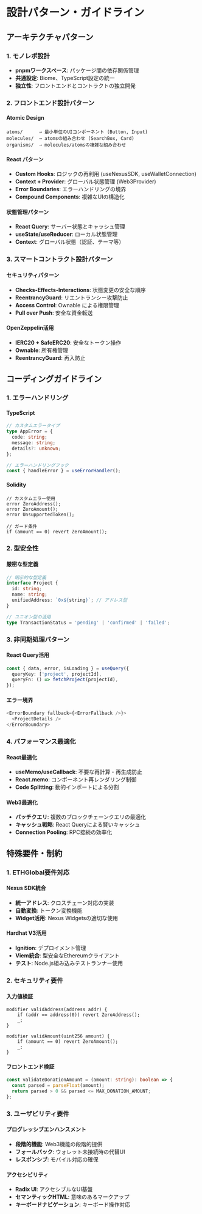 # 設計パターン・ガイドライン

## アーキテクチャパターン
### 1. モノレポ設計
- **pnpmワークスペース**: パッケージ間の依存関係管理
- **共通設定**: Biome、TypeScript設定の統一
- **独立性**: フロントエンドとコントラクトの独立開発

### 2. フロントエンド設計パターン
#### Atomic Design
```
atoms/      → 最小単位のUIコンポーネント (Button, Input)
molecules/  → atomsの組み合わせ (SearchBox, Card)
organisms/  → molecules/atomsの複雑な組み合わせ
```

#### React パターン
- **Custom Hooks**: ロジックの再利用 (useNexusSDK, useWalletConnection)
- **Context + Provider**: グローバル状態管理 (Web3Provider)
- **Error Boundaries**: エラーハンドリングの境界
- **Compound Components**: 複雑なUIの構造化

#### 状態管理パターン
- **React Query**: サーバー状態とキャッシュ管理
- **useState/useReducer**: ローカル状態管理
- **Context**: グローバル状態（認証、テーマ等）

### 3. スマートコントラクト設計パターン
#### セキュリティパターン
- **Checks-Effects-Interactions**: 状態変更の安全な順序
- **ReentrancyGuard**: リエントランシー攻撃防止
- **Access Control**: Ownable による権限管理
- **Pull over Push**: 安全な資金転送

#### OpenZeppelin活用
- **IERC20 + SafeERC20**: 安全なトークン操作
- **Ownable**: 所有権管理
- **ReentrancyGuard**: 再入防止

## コーディングガイドライン

### 1. エラーハンドリング
#### TypeScript
```typescript
// カスタムエラータイプ
type AppError = {
  code: string;
  message: string;
  details?: unknown;
};

// エラーハンドリングフック
const { handleError } = useErrorHandler();
```

#### Solidity
```solidity
// カスタムエラー使用
error ZeroAddress();
error ZeroAmount();
error UnsupportedToken();

// ガード条件
if (amount == 0) revert ZeroAmount();
```

### 2. 型安全性
#### 厳密な型定義
```typescript
// 明示的な型定義
interface Project {
  id: string;
  name: string;
  unifiedAddress: `0x${string}`; // アドレス型
}

// ユニオン型の活用
type TransactionStatus = 'pending' | 'confirmed' | 'failed';
```

### 3. 非同期処理パターン
#### React Query活用
```typescript
const { data, error, isLoading } = useQuery({
  queryKey: ['project', projectId],
  queryFn: () => fetchProject(projectId),
});
```

#### エラー境界
```typescript
<ErrorBoundary fallback={<ErrorFallback />}>
  <ProjectDetails />
</ErrorBoundary>
```

### 4. パフォーマンス最適化
#### React最適化
- **useMemo/useCallback**: 不要な再計算・再生成防止
- **React.memo**: コンポーネント再レンダリング制御
- **Code Splitting**: 動的インポートによる分割

#### Web3最適化
- **バッチクエリ**: 複数のブロックチェーンクエリの最適化
- **キャッシュ戦略**: React Queryによる賢いキャッシュ
- **Connection Pooling**: RPC接続の効率化

## 特殊要件・制約

### 1. ETHGlobal要件対応
#### Nexus SDK統合
- **統一アドレス**: クロスチェーン対応の実装
- **自動変換**: トークン変換機能
- **Widget活用**: Nexus Widgetsの適切な使用

#### Hardhat V3活用
- **Ignition**: デプロイメント管理
- **Viem統合**: 型安全なEthereumクライアント
- **テスト**: Node.js組み込みテストランナー使用

### 2. セキュリティ要件
#### 入力値検証
```solidity
modifier validAddress(address addr) {
    if (addr == address(0)) revert ZeroAddress();
    _;
}

modifier validAmount(uint256 amount) {
    if (amount == 0) revert ZeroAmount();
    _;
}
```

#### フロントエンド検証
```typescript
const validateDonationAmount = (amount: string): boolean => {
  const parsed = parseFloat(amount);
  return parsed > 0 && parsed <= MAX_DONATION_AMOUNT;
};
```

### 3. ユーザビリティ要件
#### プログレッシブエンハンスメント
- **段階的機能**: Web3機能の段階的提供
- **フォールバック**: ウォレット未接続時の代替UI
- **レスポンシブ**: モバイル対応の確保

#### アクセシビリティ
- **Radix UI**: アクセシブルなUI基盤
- **セマンティックHTML**: 意味のあるマークアップ
- **キーボードナビゲーション**: キーボード操作対応